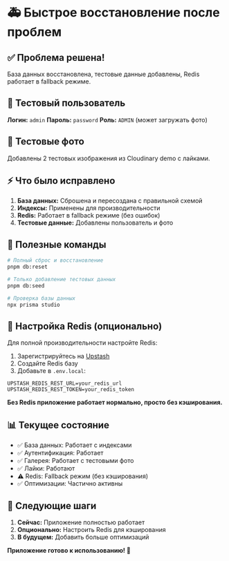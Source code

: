 # 🚑 Быстрое восстановление после проблем

## ✅ Проблема решена!

База данных восстановлена, тестовые данные добавлены, Redis работает в fallback режиме.

## 🔐 Тестовый пользователь

**Логин:** `admin`
**Пароль:** `password`
**Роль:** `ADMIN` (может загружать фото)

## 📸 Тестовые фото

Добавлены 2 тестовых изображения из Cloudinary demo с лайками.

## ⚡ Что было исправлено

1. **База данных:** Сброшена и пересоздана с правильной схемой
2. **Индексы:** Применены для производительности  
3. **Redis:** Работает в fallback режиме (без ошибок)
4. **Тестовые данные:** Добавлены пользователь и фото

## 🔧 Полезные команды

```bash
# Полный сброс и восстановление
pnpm db:reset

# Только добавление тестовых данных
pnpm db:seed

# Проверка базы данных
npx prisma studio
```

## 🚀 Настройка Redis (опционально)

Для полной производительности настройте Redis:

1. Зарегистрируйтесь на [Upstash](https://upstash.com/)
2. Создайте Redis базу
3. Добавьте в `.env.local`:
```env
UPSTASH_REDIS_REST_URL=your_redis_url
UPSTASH_REDIS_REST_TOKEN=your_redis_token
```

**Без Redis приложение работает нормально, просто без кэширования.**

## 📊 Текущее состояние

- ✅ База данных: Работает с индексами
- ✅ Аутентификация: Работает
- ✅ Галерея: Работает с тестовыми фото
- ✅ Лайки: Работают
- ⚠️ Redis: Fallback режим (без кэширования)
- ✅ Оптимизации: Частично активны

## 🎯 Следующие шаги

1. **Сейчас:** Приложение полностью работает
2. **Опционально:** Настроить Redis для кэширования
3. **В будущем:** Добавить больше оптимизаций

**Приложение готово к использованию! 🎉** 